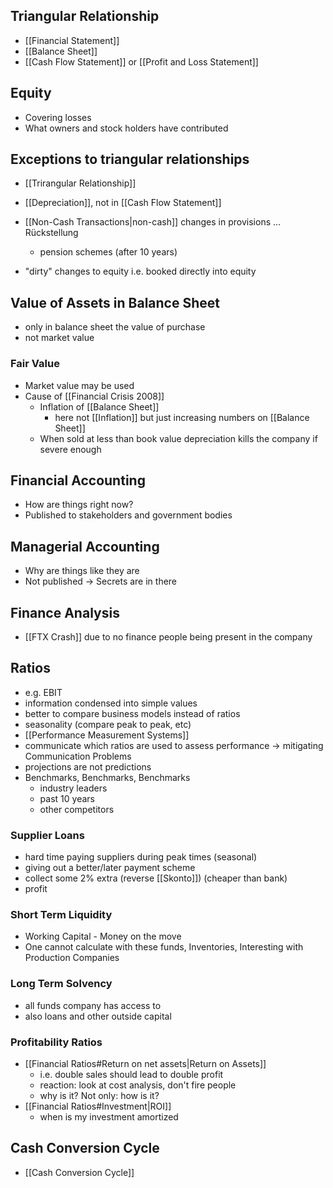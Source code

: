 ## Triangular Relationship
- [[Financial Statement]]
- [[Balance Sheet]]
- [[Cash Flow Statement]] or [[Profit and Loss Statement]]
## Equity
- Covering losses
- What owners and stock holders have contributed
## Exceptions to triangular relationships
- [[Trirangular Relationship]]

- [[Depreciation]], not in [[Cash Flow Statement]]
- [[Non-Cash Transactions|non-cash]] changes in provisions ... Rückstellung
	- pension schemes (after 10 years)
- "dirty" changes to equity i.e. booked directly into equity
## Value of Assets in Balance Sheet
- only in balance sheet the value of purchase
- not market value
### Fair Value
- Market value may be used
- Cause of [[Financial Crisis 2008]]
  - Inflation of [[Balance Sheet]] 
	  - here not [[Inflation]] but just increasing numbers on [[Balance Sheet]]
  - When sold at less than book value depreciation kills the company if severe enough
## Financial Accounting
- How are things right now?
- Published to stakeholders and government bodies
## Managerial Accounting
- Why are things like they are
- Not published -> Secrets are in there
## Finance Analysis
- [[FTX Crash]] due to no finance people being present in the company
## Ratios
- e.g. EBIT
- information condensed into simple values
- better to compare business models instead of ratios
- seasonality (compare peak to peak, etc)
- [[Performance Measurement Systems]]
- communicate which ratios are used to assess performance -> mitigating Communication Problems
- projections are not predictions
- Benchmarks, Benchmarks, Benchmarks
  - industry leaders
  - past 10 years
  - other competitors
### Supplier Loans
- hard time paying suppliers during peak times (seasonal)
- giving out a better/later payment scheme
- collect some 2% extra (reverse [[Skonto]]) (cheaper than bank) 
- profit
### Short Term Liquidity
- Working Capital - Money on the move
- One cannot calculate with these funds, Inventories, Interesting with Production Companies
### Long Term Solvency
- all funds company has access to
- also loans and other outside capital
### Profitability Ratios
- [[Financial Ratios#Return on net assets|Return on Assets]]
	- i.e. double sales should lead to double profit
	- reaction: look at cost analysis, don't fire people
	- why is it? Not only: how is it?
- [[Financial Ratios#Investment|ROI]]
	- when is my investment amortized
## Cash Conversion Cycle
- [[Cash Conversion Cycle]]